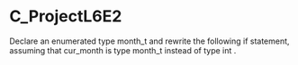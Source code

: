 # C_ProjectL6E2
Declare an enumerated type month_t and rewrite the following if statement, assuming that cur_month is type month_t instead of type int . 
